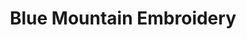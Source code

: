 ---
title: "Blue Mountain Embroidery"
url: /bowmanstown/blue-mountain-embroidery/
shop: Allgemein
---